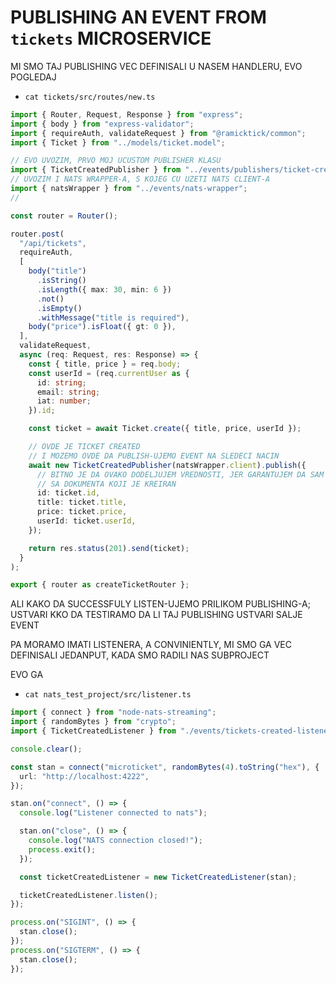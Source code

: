 # PUBLISHING AN EVENT FROM `tickets` MICROSERVICE

MI SMO TAJ PUBLISHING VEC DEFINISALI U NASEM HANDLERU, EVO POGLEDAJ

- `cat tickets/src/routes/new.ts`

```ts
import { Router, Request, Response } from "express";
import { body } from "express-validator";
import { requireAuth, validateRequest } from "@ramicktick/common";
import { Ticket } from "../models/ticket.model";

// EVO UVOZIM, PRVO MOJ UCUSTOM PUBLISHER KLASU
import { TicketCreatedPublisher } from "../events/publishers/ticket-created-publisher";
// UVOZIM I NATS WRAPPER-A, S KOJEG CU UZETI NATS CLIENT-A
import { natsWrapper } from "../events/nats-wrapper";
//

const router = Router();

router.post(
  "/api/tickets",
  requireAuth,
  [
    body("title")
      .isString()
      .isLength({ max: 30, min: 6 })
      .not()
      .isEmpty()
      .withMessage("title is required"),
    body("price").isFloat({ gt: 0 }),
  ],
  validateRequest,
  async (req: Request, res: Response) => {
    const { title, price } = req.body;
    const userId = (req.currentUser as {
      id: string;
      email: string;
      iat: number;
    }).id;

    const ticket = await Ticket.create({ title, price, userId });

    // OVDE JE TICKET CREATED
    // I MOZEMO OVDE DA PUBLISH-UJEMO EVENT NA SLEDECI NACIN
    await new TicketCreatedPublisher(natsWrapper.client).publish({
      // BITNO JE DA OVAKO DODELJUJEM VREDNOSTI, JER GARANTUJEM DA SAM DAT UZEO
      // SA DOKUMENTA KOJI JE KREIRAN
      id: ticket.id,
      title: ticket.title,
      price: ticket.price,
      userId: ticket.userId,
    });

    return res.status(201).send(ticket);
  }
);

export { router as createTicketRouter };

```

ALI KAKO DA SUCCESSFULY LISTEN-UJEMO PRILIKOM PUBLISHING-A; USTVARI KKO DA TESTIRAMO DA LI TAJ PUBLISHING USTVARI SALJE EVENT

PA MORAMO IMATI LISTENERA, A CONVINIENTLY, MI SMO GA VEC DEFINISALI JEDANPUT, KADA SMO RADILI NAS SUBPROJECT

EVO GA

- `cat nats_test_project/src/listener.ts`

```ts
import { connect } from "node-nats-streaming";
import { randomBytes } from "crypto";
import { TicketCreatedListener } from "./events/tickets-created-listener";

console.clear();

const stan = connect("microticket", randomBytes(4).toString("hex"), {
  url: "http://localhost:4222",
});

stan.on("connect", () => {
  console.log("Listener connected to nats");

  stan.on("close", () => {
    console.log("NATS connection closed!");
    process.exit();
  });

  const ticketCreatedListener = new TicketCreatedListener(stan);

  ticketCreatedListener.listen();
});

process.on("SIGINT", () => {
  stan.close();
});
process.on("SIGTERM", () => {
  stan.close();
});
```
